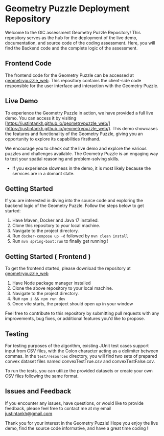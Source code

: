 # Geometry Puzzle Deployment Repository

Welcome to the GIC assessment Geometry Puzzle Repository! This repository serves as the hub for the deployment of the
live demo, documentation, and source code of the coding assessment. Here, you will find the Backend code and the
complete logic of the assessment.

## Frontend Code

The frontend code for the Geometry Puzzle can be accessed
at [geometrypuzzle_web](https://github.com/justintankh/geometrypuzzle_web). This repository contains the client-side
code responsible for the user interface and interaction with the Geometry Puzzle.

## Live Demo

To experience the Geometry Puzzle in action, we have provided a full live demo. You can access it by
visiting [https://justintankh.github.io/geometrypuzzle_web/](https://justintankh.github.io/geometrypuzzle_web/). This
demo showcases the features and functionality of the Geometry Puzzle, giving you an opportunity to explore its
capabilities firsthand.

We encourage you to check out the live demo and explore the various puzzles and challenges available. The Geometry
Puzzle is an engaging way to test your spatial reasoning and problem-solving skills.

- If you experience slowness in the demo, it is most likely because the services are in a domant state.

## Getting Started

If you are interested in diving into the source code and exploring the backend logic of the Geometry Puzzle. Follow the
steps below to get started:

1. Have Maven, Docker and Java 17 installed.
2. Clone this repository to your local machine.
3. Navigate to the project directory.
4. Run `docker-compose up -d` followed by `mvn clean install`
5. Run `mvn spring-boot:run` to finally get running !

## Getting Started ( Frontend )

To get the frontend started, please download the repository
at [geometrypuzzle_web](https://github.com/justintankh/geometrypuzzle_web)

1. Have Node package manager installed
2. Clone the above repository to your local machine.
3. Navigate to the project directory.
4. Run `npm i && npm run dev`
5. Once vite starts, the project should open up in your window

Feel free to contribute to this repository by submitting pull requests with any improvements, bug fixes, or additional
features you'd like to propose.

## Testing

For testing purposes of the algorithm, existing JUnit test cases support input from CSV files, with the Colon character
acting as a delimiter between commas. In the `test/resources` directory, you will find two sets of prepared convex
dataset files named convexTestTrue.csv and convexTestFalse.csv.

To run the tests, you can utilize the provided datasets or create your own CSV files following the same format.

## Issues and Feedback

If you encounter any issues, have questions, or would like to provide feedback, please feel free to contact me at my
email justintankh@gmail.com

Thank you for your interest in the Geometry Puzzle! Hope you enjoy the live demo, find the source code informative, and
have a great time coding !
